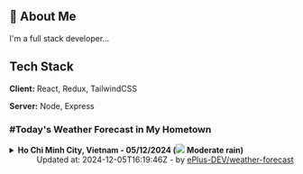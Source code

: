 ## 🚀 About Me
I'm a full stack developer...


## Tech Stack

**Client:** React, Redux, TailwindCSS

**Server:** Node, Express

### #Today's Weather Forecast in My Hometown



<details>
    <summary><b>Ho Chi Minh City, Vietnam - 05/12/2024 (<img src="https://cdn.weatherapi.com/weather/64x64/day/302.png" /> Moderate rain)</b>
    </summary>

    
<table>
    <tr>
        <th>Hour</th>
        <td>00:00</td><td>01:00</td><td>02:00</td><td>03:00</td><td>04:00</td><td>05:00</td><td>06:00</td><td>07:00</td><td>08:00</td><td>09:00</td><td>10:00</td><td>11:00</td><td>12:00</td><td>13:00</td><td>14:00</td><td>15:00</td><td>16:00</td><td>17:00</td><td>18:00</td><td>19:00</td><td>20:00</td><td>21:00</td><td>22:00</td><td>23:00</td>
    </tr>
    <tr>
        <th>Weather</th>
        <td><img src="https://cdn.weatherapi.com/weather/64x64/night/116.png"></img></td><td><img src="https://cdn.weatherapi.com/weather/64x64/night/116.png"></img></td><td><img src="https://cdn.weatherapi.com/weather/64x64/night/116.png"></img></td><td><img src="https://cdn.weatherapi.com/weather/64x64/night/116.png"></img></td><td><img src="https://cdn.weatherapi.com/weather/64x64/night/116.png"></img></td><td><img src="https://cdn.weatherapi.com/weather/64x64/night/116.png"></img></td><td><img src="https://cdn.weatherapi.com/weather/64x64/day/116.png"></img></td><td><img src="https://cdn.weatherapi.com/weather/64x64/day/116.png"></img></td><td><img src="https://cdn.weatherapi.com/weather/64x64/day/116.png"></img></td><td><img src="https://cdn.weatherapi.com/weather/64x64/day/116.png"></img></td><td><img src="https://cdn.weatherapi.com/weather/64x64/day/116.png"></img></td><td><img src="https://cdn.weatherapi.com/weather/64x64/day/176.png"></img></td><td><img src="https://cdn.weatherapi.com/weather/64x64/day/176.png"></img></td><td><img src="https://cdn.weatherapi.com/weather/64x64/day/176.png"></img></td><td><img src="https://cdn.weatherapi.com/weather/64x64/day/296.png"></img></td><td><img src="https://cdn.weatherapi.com/weather/64x64/day/353.png"></img></td><td><img src="https://cdn.weatherapi.com/weather/64x64/day/353.png"></img></td><td><img src="https://cdn.weatherapi.com/weather/64x64/day/353.png"></img></td><td><img src="https://cdn.weatherapi.com/weather/64x64/night/356.png"></img></td><td><img src="https://cdn.weatherapi.com/weather/64x64/night/353.png"></img></td><td><img src="https://cdn.weatherapi.com/weather/64x64/night/353.png"></img></td><td><img src="https://cdn.weatherapi.com/weather/64x64/night/353.png"></img></td><td><img src="https://cdn.weatherapi.com/weather/64x64/night/116.png"></img></td><td><img src="https://cdn.weatherapi.com/weather/64x64/night/113.png"></img></td>
    </tr>
    <tr>
        <th>Condition</th>
        <td width="200px">Partly Cloudy </td><td width="200px">Partly Cloudy </td><td width="200px">Partly Cloudy </td><td width="200px">Partly Cloudy </td><td width="200px">Partly Cloudy </td><td width="200px">Partly Cloudy </td><td width="200px">Partly Cloudy </td><td width="200px">Partly Cloudy </td><td width="200px">Partly Cloudy </td><td width="200px">Partly Cloudy </td><td width="200px">Partly Cloudy </td><td width="200px">Patchy rain nearby</td><td width="200px">Patchy rain nearby</td><td width="200px">Patchy rain nearby</td><td width="200px">Light rain</td><td width="200px">Light rain shower</td><td width="200px">Light rain shower</td><td width="200px">Light rain shower</td><td width="200px">Moderate or heavy rain shower</td><td width="200px">Light rain shower</td><td width="200px">Light rain shower</td><td width="200px">Light rain shower</td><td width="200px">Partly Cloudy </td><td width="200px">Clear</td>
    </tr>
    <tr>
        <th>Temperature</th>
        <td>24.3 °C</td><td>24 °C</td><td>23.7 °C</td><td>23.7 °C</td><td>23.7 °C</td><td>23.7 °C</td><td>23.5 °C</td><td>24.2 °C</td><td>25.1 °C</td><td>27 °C</td><td>28.4 °C</td><td>29.6 °C</td><td>30.2 °C</td><td>30.7 °C</td><td>30.1 °C</td><td>29.1 °C</td><td>28.1 °C</td><td>27 °C</td><td>25.9 °C</td><td>25.4 °C</td><td>25.1 °C</td><td>25 °C</td><td>25 °C</td><td>28.3 °C</td>
    </tr>
    <tr>
        <th>Wind</th>
        <td>7.2 kph</td><td>9.4 kph</td><td>7.2 kph</td><td>5.4 kph</td><td>4.7 kph</td><td>5.8 kph</td><td>6.1 kph</td><td>5 kph</td><td>4.3 kph</td><td>2.2 kph</td><td>4.3 kph</td><td>6.1 kph</td><td>5.8 kph</td><td>3.6 kph</td><td>0.7 kph</td><td>0.7 kph</td><td>2.9 kph</td><td>5.8 kph</td><td>7.6 kph</td><td>7.2 kph</td><td>7.9 kph</td><td>9.4 kph</td><td>7.9 kph</td><td>5 kph</td>
    </tr>
</table>

</details>

<div align="right">
    Updated at: 2024-12-05T16:19:46Z - by <a target="_blank"
        href="https://github.com/ePlus-DEV/weather-forecast">ePlus-DEV/weather-forecast</a>
</div>